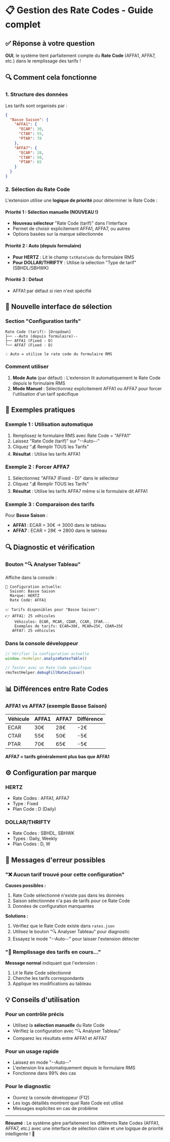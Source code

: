 # 📋 Gestion des Rate Codes - Guide complet

## ✅ **Réponse à votre question**

**OUI**, le système tient parfaitement compte du **Rate Code** (AFFA1, AFFA7, etc.) dans le remplissage des tarifs ! 

## 🔍 **Comment cela fonctionne**

### 1. **Structure des données**
Les tarifs sont organisés par :
```json
{
  "Basse Saison": {
    "AFFA1": {
      "ECAR": 30,
      "CTAR": 55,
      "PTAR": 70
    },
    "AFFA7": {
      "ECAR": 28,
      "CTAR": 50,
      "PTAR": 65
    }
  }
}
```

### 2. **Sélection du Rate Code**
L'extension utilise une **logique de priorité** pour déterminer le Rate Code :

#### **Priorité 1 : Sélection manuelle** (NOUVEAU !)
- **Nouveau sélecteur** "Rate Code (tarif)" dans l'interface
- Permet de choisir explicitement AFFA1, AFFA7, ou autres
- Options basées sur la marque sélectionnée

#### **Priorité 2 : Auto (depuis formulaire)**
- **Pour HERTZ** : Lit le champ `txtRateCode` du formulaire RMS
- **Pour DOLLAR/THRIFTY** : Utilise la sélection "Type de tarif" (SBHDL/SBHWK)

#### **Priorité 3 : Défaut**
- AFFA1 par défaut si rien n'est spécifié

## 🎯 **Nouvelle interface de sélection**

### **Section "Configuration tarifs"**
```
Rate Code (tarif): [Dropdown]
├── --Auto (depuis formulaire)--
├── AFFA1 (Fixed - D)
└── AFFA7 (Fixed - D)

💡 Auto = utilise le rate code du formulaire RMS
```

### **Comment utiliser**
1. **Mode Auto** (par défaut) : L'extension lit automatiquement le Rate Code depuis le formulaire RMS
2. **Mode Manuel** : Sélectionnez explicitement AFFA1 ou AFFA7 pour forcer l'utilisation d'un tarif spécifique

## 🔧 **Exemples pratiques**

### **Exemple 1 : Utilisation automatique**
1. Remplissez le formulaire RMS avec Rate Code = "AFFA1"
2. Laissez "Rate Code (tarif)" sur "--Auto--"
3. Cliquez "💰 Remplir TOUS les Tarifs"
4. **Résultat** : Utilise les tarifs AFFA1

### **Exemple 2 : Forcer AFFA7**
1. Sélectionnez "AFFA7 (Fixed - D)" dans le sélecteur
2. Cliquez "💰 Remplir TOUS les Tarifs"
3. **Résultat** : Utilise les tarifs AFFA7 même si le formulaire dit AFFA1

### **Exemple 3 : Comparaison des tarifs**
Pour **Basse Saison** :
- **AFFA1** : ECAR = 30€ → 3000 dans le tableau
- **AFFA7** : ECAR = 28€ → 2800 dans le tableau

## 🔍 **Diagnostic et vérification**

### **Bouton "🔍 Analyser Tableau"**
Affiche dans la console :
```
🎯 Configuration actuelle:
  Saison: Basse Saison
  Marque: HERTZ
  Rate Code: AFFA1

📈 Tarifs disponibles pour "Basse Saison":
👉 AFFA1: 25 véhicules
    Véhicules: ECAR, MCAR, CDAR, CCAR, IFAR...
    Exemples de tarifs: ECAR=30€, MCAR=25€, CDAR=35€
   AFFA7: 25 véhicules
```

### **Dans la console développeur**
```javascript
// Vérifier la configuration actuelle
window.rmsHelper.analyzeRatesTable()

// Tester avec un Rate Code spécifique
rmsTestHelper.debugFillRatesIssue()
```

## 📊 **Différences entre Rate Codes**

### **AFFA1 vs AFFA7** (exemple Basse Saison)
| Véhicule | AFFA1 | AFFA7 | Différence |
|----------|-------|-------|------------|
| ECAR     | 30€   | 28€   | -2€        |
| CTAR     | 55€   | 50€   | -5€        |
| PTAR     | 70€   | 65€   | -5€        |

**AFFA7 = tarifs généralement plus bas que AFFA1**

## ⚙️ **Configuration par marque**

### **HERTZ**
- Rate Codes : AFFA1, AFFA7
- Type : Fixed
- Plan Code : D (Daily)

### **DOLLAR/THRIFTY**
- Rate Codes : SBHDL, SBHWK
- Types : Daily, Weekly
- Plan Codes : D, W

## 🚨 **Messages d'erreur possibles**

### **"❌ Aucun tarif trouvé pour cette configuration"**
**Causes possibles :**
1. Rate Code sélectionné n'existe pas dans les données
2. Saison sélectionnée n'a pas de tarifs pour ce Rate Code
3. Données de configuration manquantes

**Solutions :**
1. Vérifiez que le Rate Code existe dans `rates.json`
2. Utilisez le bouton "🔍 Analyser Tableau" pour diagnostic
3. Essayez le mode "--Auto--" pour laisser l'extension détecter

### **"🔄 Remplissage des tarifs en cours..."**
**Message normal** indiquant que l'extension :
1. Lit le Rate Code sélectionné
2. Cherche les tarifs correspondants
3. Applique les modifications au tableau

## 💡 **Conseils d'utilisation**

### **Pour un contrôle précis**
- Utilisez la **sélection manuelle** du Rate Code
- Vérifiez la configuration avec "🔍 Analyser Tableau"
- Comparez les résultats entre AFFA1 et AFFA7

### **Pour un usage rapide**
- Laissez en mode "--Auto--"
- L'extension lira automatiquement depuis le formulaire RMS
- Fonctionne dans 99% des cas

### **Pour le diagnostic**
- Ouvrez la console développeur (F12)
- Les logs détaillés montrent quel Rate Code est utilisé
- Messages explicites en cas de problème

---

**Résumé** : Le système gère parfaitement les différents Rate Codes (AFFA1, AFFA7, etc.) avec une interface de sélection claire et une logique de priorité intelligente ! 🎉
